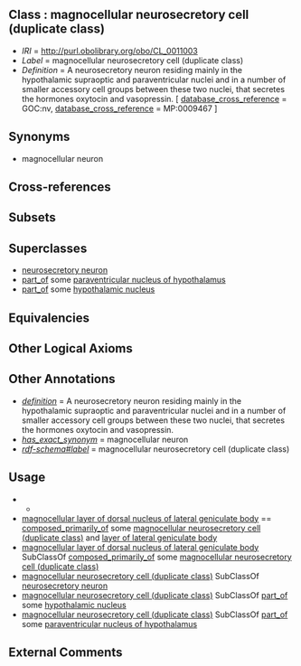 
## Class : magnocellular neurosecretory cell (duplicate class)

 * *IRI* = http://purl.obolibrary.org/obo/CL_0011003
 * *Label* = magnocellular neurosecretory cell (duplicate class)
 * *Definition* = A neurosecretory neuron residing mainly in the hypothalamic supraoptic and paraventricular nuclei and in a number of smaller accessory cell groups between these two nuclei, that secretes the hormones oxytocin and vasopressin. [ [database_cross_reference](../../ef/oboInOwl#hasDbXref.md) = GOC:nv, [database_cross_reference](../../ef/oboInOwl#hasDbXref.md) = MP:0009467 ]

## Synonyms

 * magnocellular neuron

## Cross-references


## Subsets


## Superclasses

 * [neurosecretory neuron](../../CL/81/CL_0000381.md)
 * [part_of](../../BFO/50/BFO_0000050.md) some [paraventricular nucleus of hypothalamus](../../UBERON/30/UBERON_0001930.md)
 * [part_of](../../BFO/50/BFO_0000050.md) some [hypothalamic nucleus](../../UBERON/68/UBERON_0006568.md)

## Equivalencies


## Other Logical Axioms


## Other Annotations

 * *[definition](../../IAO/15/IAO_0000115.md)* = A neurosecretory neuron residing mainly in the hypothalamic supraoptic and paraventricular nuclei and in a number of smaller accessory cell groups between these two nuclei, that secretes the hormones oxytocin and vasopressin.
 * *[has_exact_synonym](../../ym/oboInOwl#hasExactSynonym.md)* = magnocellular neuron
 * *[rdf-schema#label](../../el/rdf-schema#label.md)* = magnocellular neurosecretory cell (duplicate class)

## Usage

 * -
 * [magnocellular layer of dorsal nucleus of lateral geniculate body](../../UBERON/06/UBERON_0013606.md) == [composed_primarily_of](../../RO/73/RO_0002473.md) some [magnocellular neurosecretory cell (duplicate class)](../../CL/03/CL_0011003.md) and [layer of lateral geniculate body](../../UBERON/05/UBERON_0013605.md)
 * [magnocellular layer of dorsal nucleus of lateral geniculate body](../../UBERON/06/UBERON_0013606.md) SubClassOf [composed_primarily_of](../../RO/73/RO_0002473.md) some [magnocellular neurosecretory cell (duplicate class)](../../CL/03/CL_0011003.md)
 * [magnocellular neurosecretory cell (duplicate class)](../../CL/03/CL_0011003.md) SubClassOf [neurosecretory neuron](../../CL/81/CL_0000381.md)
 * [magnocellular neurosecretory cell (duplicate class)](../../CL/03/CL_0011003.md) SubClassOf [part_of](../../BFO/50/BFO_0000050.md) some [hypothalamic nucleus](../../UBERON/68/UBERON_0006568.md)
 * [magnocellular neurosecretory cell (duplicate class)](../../CL/03/CL_0011003.md) SubClassOf [part_of](../../BFO/50/BFO_0000050.md) some [paraventricular nucleus of hypothalamus](../../UBERON/30/UBERON_0001930.md)

## External Comments

